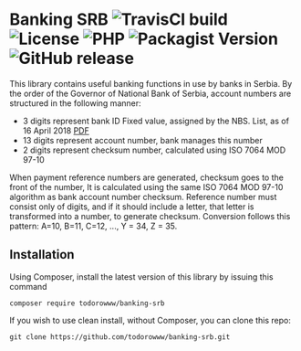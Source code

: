Banking SRB
![TravisCI build](https://img.shields.io/travis/todorowww/banking-srb/master.svg?style=flat-square)
![License](https://img.shields.io/github/license/todorowww/banking-srb.svg?style=flat-square)
![PHP](https://img.shields.io/travis/php-v/todorowww/banking-srb.svg?style=flat-square)
![Packagist Version](https://img.shields.io/packagist/v/todorowww/banking-srb.svg?style=flat-square)
![GitHub release](https://img.shields.io/github/release/todorowww/banking-srb.svg?style=flat-square)
=================================

This library contains useful banking functions in use by banks in Serbia.
By the order of the Governor of National Bank of Serbia, account numbers are structured in the following manner:

- 3 digits represent bank ID Fixed value, assigned by the NBS. List, as of 16 April 2018 [PDF](https://www.nbs.rs/internet/latinica/20/plp/pu_jedinstveni_id_brojevi.pdf)
- 13 digits represent account number, bank manages this number
- 2 digits represent checksum number, calculated using ISO 7064 MOD 97-10

When payment reference numbers are generated, checksum goes to the front of the number, It is calculated using the same ISO 7064 MOD 97-10 algorithm as bank account number checksum.
Reference number must consist only of digits, and if it should include a letter, that letter is transformed into a number, to generate checksum.
Conversion follows this pattern: A=10, B=11, C=12, ..., Y = 34, Z = 35.

## Installation ##

Using Composer, install the latest version of this library by issuing this command

	composer require todorowww/banking-srb

If you wish to use clean install, without Composer, you can clone this repo:

	git clone https://github.com/todorowww/banking-srb.git
